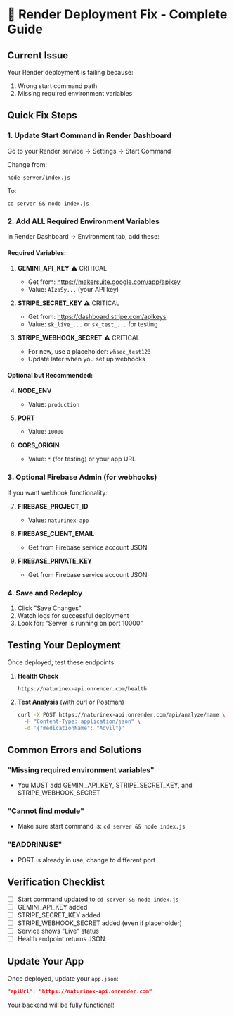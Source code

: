 # 🚀 Render Deployment Fix - Complete Guide

## Current Issue
Your Render deployment is failing because:
1. Wrong start command path
2. Missing required environment variables

## Quick Fix Steps

### 1. Update Start Command in Render Dashboard

Go to your Render service → Settings → Start Command

Change from:
```
node server/index.js
```

To:
```
cd server && node index.js
```

### 2. Add ALL Required Environment Variables

In Render Dashboard → Environment tab, add these:

#### Required Variables:
1. **GEMINI_API_KEY** ⚠️ CRITICAL
   - Get from: https://makersuite.google.com/app/apikey
   - Value: `AIzaSy...` (your API key)

2. **STRIPE_SECRET_KEY** ⚠️ CRITICAL
   - Get from: https://dashboard.stripe.com/apikeys
   - Value: `sk_live_...` or `sk_test_...` for testing

3. **STRIPE_WEBHOOK_SECRET** ⚠️ CRITICAL
   - For now, use a placeholder: `whsec_test123`
   - Update later when you set up webhooks

#### Optional but Recommended:
4. **NODE_ENV**
   - Value: `production`

5. **PORT**
   - Value: `10000`

6. **CORS_ORIGIN**
   - Value: `*` (for testing) or your app URL

### 3. Optional Firebase Admin (for webhooks)
If you want webhook functionality:

7. **FIREBASE_PROJECT_ID**
   - Value: `naturinex-app`

8. **FIREBASE_CLIENT_EMAIL**
   - Get from Firebase service account JSON

9. **FIREBASE_PRIVATE_KEY**
   - Get from Firebase service account JSON

### 4. Save and Redeploy

1. Click "Save Changes"
2. Watch logs for successful deployment
3. Look for: "Server is running on port 10000"

## Testing Your Deployment

Once deployed, test these endpoints:

1. **Health Check**
   ```
   https://naturinex-api.onrender.com/health
   ```

2. **Test Analysis** (with curl or Postman)
   ```bash
   curl -X POST https://naturinex-api.onrender.com/api/analyze/name \
     -H "Content-Type: application/json" \
     -d '{"medicationName": "Advil"}'
   ```

## Common Errors and Solutions

### "Missing required environment variables"
- You MUST add GEMINI_API_KEY, STRIPE_SECRET_KEY, and STRIPE_WEBHOOK_SECRET

### "Cannot find module"
- Make sure start command is: `cd server && node index.js`

### "EADDRINUSE"
- PORT is already in use, change to different port

## Verification Checklist

- [ ] Start command updated to `cd server && node index.js`
- [ ] GEMINI_API_KEY added
- [ ] STRIPE_SECRET_KEY added
- [ ] STRIPE_WEBHOOK_SECRET added (even if placeholder)
- [ ] Service shows "Live" status
- [ ] Health endpoint returns JSON

## Update Your App

Once deployed, update your `app.json`:
```json
"apiUrl": "https://naturinex-api.onrender.com"
```

Your backend will be fully functional!